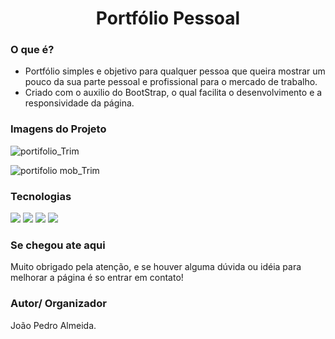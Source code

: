 <h1 align="center">Portfólio Pessoal</h1>

### O que é?

* Portfólio simples e objetivo para qualquer pessoa que queira mostrar um pouco da sua parte pessoal e profissional para o mercado de trabalho.
* Criado com o auxilio do BootStrap, o qual facilita o desenvolvimento e a responsividade da página.

### Imagens do Projeto

![portifolio_Trim](https://user-images.githubusercontent.com/89051795/144730853-286e3e9e-3bb8-451e-9635-772cd6dccade.gif)

![portifolio mob_Trim](https://user-images.githubusercontent.com/89051795/144730854-21264f68-b3ad-4215-82aa-98aee2f37a76.gif)

### Tecnologias
<img src="https://img.shields.io/badge/HTML5-E34F26?style=for-the-badge&logo=html5&logoColor=white"/> 
<img src="https://img.shields.io/badge/CSS3-1572B6?style=for-the-badge&logo=css3&logoColor=white"/> 
<img src="https://img.shields.io/badge/JavaScript-323330?style=for-the-badge&logo=javascript&logoColor=F7DF1E"/> 
<img src="https://img.shields.io/badge/Bootstrap-563D7C?style=for-the-badge&logo=bootstrap&logoColor=white"/>

### Se chegou ate aqui

Muito obrigado pela atenção, e se houver alguma dúvida ou idéia para melhorar a página é so entrar em contato!

### Autor/ Organizador

João Pedro Almeida.
